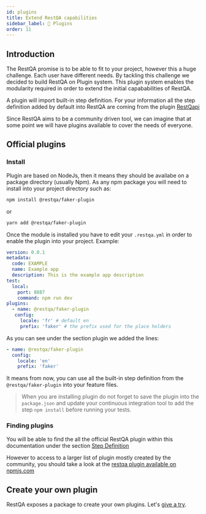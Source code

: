 ```yaml
---
id: plugins
title: Extend RestQA capabilities
sidebar_label: 🔌 Plugins
order: 11
---
```


## Introduction

The RestQA promise is to be able to fit to your project, however this a huge challenge. Each user have different needs.
By tackling this challenge we decided to build RestQA on Plugin system.
This plugin system enables the modularity required in order to extend the initial capababilities of RestQA.

A plugin will import built-in step definition. For your information all the step definition added by default into RestQA are coming from the plugin [RestQapi](https://github.com/restqa/restqapi)

Since RestQA aims to be a community driven tool, we can imagine that at some point we will have plugins available to cover the needs of everyone.

## Official plugins

### Install
 
Plugin are based on NodeJs, then it means they should be availabe on a package directory (usually Npm).
As any npm package you will need to install into your project directory such as:

```bash
npm install @restqa/faker-plugin
```

or

```bash
yarn add @restqa/faker-plugin
```

Once the module is installed you have to edit your `.restqa.yml` in order to enable the plugin into your project.
Example:

```yaml title=".restqa.yml" {13-16}
version: 0.0.1
metadata:
  code: EXAMPLE
  name: Example app
  description: This is the example app description
test:
  local:
    port: 8887
    command: npm run dev
plugins:
  - name: @restqa/faker-plugin
   config:
     locale: 'fr' # default en
     prefix: 'faker' # the prefix used for the place holders
```

As you can see under the section plugin we added the lines:

```yaml
- name: @restqa/faker-plugin
  config:
    locale: 'en' 
    prefix: 'faker'
```

It means from now, you can use all the built-in step definition from the `@restqa/faker-plugin` into your feature files.

> When you are installing plugin do not forget to save the plugin into the `package.json` and update your continuous integration tool to add the step `npm install` before running your tests.

### Finding plugins

You will be able to find the all the official RestQA plugin within this documentation under the section [Step Definition](../tests/introduction)

However to access to a larger list of plugin mostly created by the community, you should take a look at the [restqa plugin available on npmjs.com](https://www.npmjs.com/search?q=keywords:restqa-plugin)

## Create your own plugin

RestQA exposes a package to create your own plugins. Let's [give a try](getting-started).

